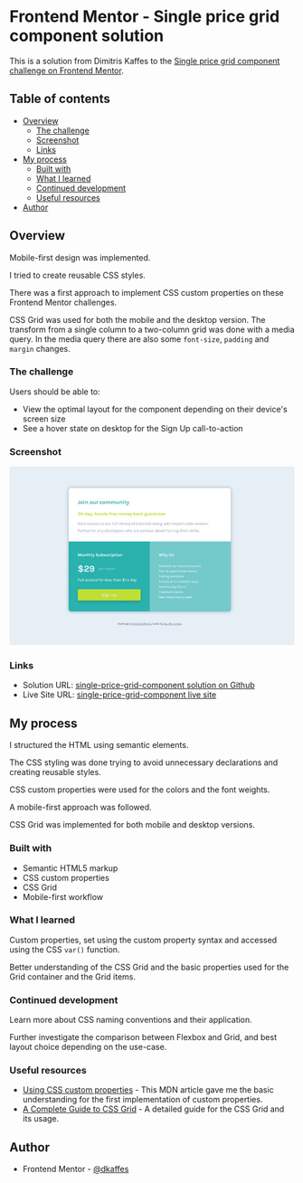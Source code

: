 # Frontend Mentor - Single price grid component solution

This is a solution from Dimitris Kaffes to the [Single price grid component challenge on Frontend Mentor](https://www.frontendmentor.io/challenges/single-price-grid-component-5ce41129d0ff452fec5abbbc).

## Table of contents

- [Overview](#overview)
  - [The challenge](#the-challenge)
  - [Screenshot](#screenshot)
  - [Links](#links)
- [My process](#my-process)
  - [Built with](#built-with)
  - [What I learned](#what-i-learned)
  - [Continued development](#continued-development)
  - [Useful resources](#useful-resources)
- [Author](#author)

## Overview

Mobile-first design was implemented.

I tried to create reusable CSS styles.

There was a first approach to implement CSS custom properties on these Frontend Mentor challenges.

CSS Grid was used for both the mobile and the desktop version. The transform from a single column to a two-column grid was done with a media query. In the media query there are also some `font-size`, `padding` and `margin` changes.

### The challenge

Users should be able to:

- View the optimal layout for the component depending on their device's screen size
- See a hover state on desktop for the Sign Up call-to-action

### Screenshot

![Screenshot of the solution](./images/screenshot-solution.jpg)

### Links

- Solution URL: [single-price-grid-component solution on Github](https://github.com/dkaffes/single-price-grid-component)
- Live Site URL: [single-price-grid-component live site](https://dkaffes.github.io/single-price-grid-component/)

## My process

I structured the HTML using semantic elements.

The CSS styling was done trying to avoid unnecessary declarations and creating reusable styles.

CSS custom properties were used for the colors and the font weights.

A mobile-first approach was followed.

CSS Grid was implemented for both mobile and desktop versions.

### Built with

- Semantic HTML5 markup
- CSS custom properties
- CSS Grid
- Mobile-first workflow

### What I learned

Custom properties, set using the custom property syntax and accessed using the CSS `var()` function.

Better understanding of the CSS Grid and the basic properties used for the Grid container and the Grid items.

### Continued development

Learn more about CSS naming conventions and their application.

Further investigate the comparison between Flexbox and Grid, and best layout choice depending on the use-case.

### Useful resources

- [Using CSS custom properties](https://developer.mozilla.org/en-US/docs/Web/CSS/Using_CSS_custom_properties) - This MDN article gave me the basic understanding for the first implementation of custom properties.
- [A Complete Guide to CSS Grid](https://css-tricks.com/snippets/css/complete-guide-grid/) - A detailed guide for the CSS Grid and its usage.

## Author

- Frontend Mentor - [@dkaffes](https://www.frontendmentor.io/profile/dkaffes)
